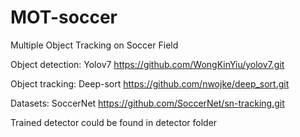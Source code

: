# MOT-soccer
Multiple Object Tracking on Soccer Field

Object detection: Yolov7 https://github.com/WongKinYiu/yolov7.git

Object tracking: Deep-sort https://github.com/nwojke/deep_sort.git

Datasets: SoccerNet https://github.com/SoccerNet/sn-tracking.git

Trained detector could be found in detector folder
